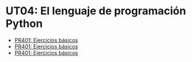 # UT04: El lenguaje de programación Python

- [PR401: Ejercicios básicos](./PR0401/PR401.md)
- [PR401: Ejercicios básicos](./PR0402/PR402.md)
- [PR401: Ejercicios básicos](./PR0403/PR403.md)